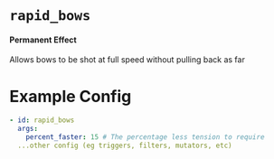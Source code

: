 # `rapid_bows`
#### Permanent Effect

Allows bows to be shot at full speed without pulling back as far

# Example Config
```yaml
- id: rapid_bows
  args:
    percent_faster: 15 # The percentage less tension to require
  ...other config (eg triggers, filters, mutators, etc)
```
